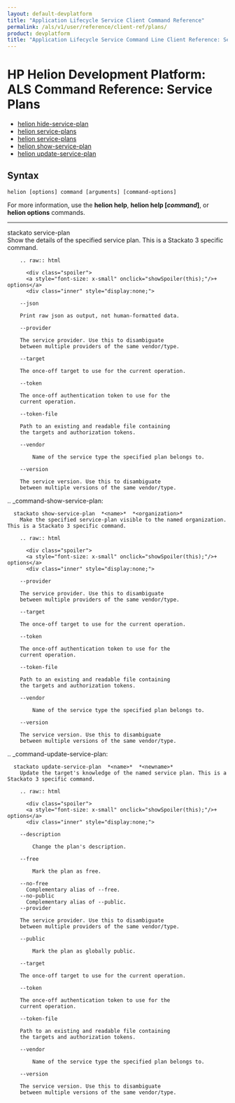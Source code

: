 ```yaml
---
layout: default-devplatform
title: "Application Lifecycle Service Client Command Reference"
permalink: /als/v1/user/reference/client-ref/plans/
product: devplatform
title: "Application Lifecycle Service Command Line Client Reference: Service Plans"
---
```

<!--UNDER REVISION-->

# HP Helion Development Platform: ALS Command Reference: Service Plans

- [helion hide-service-plan](#command-hide-service-plan)
- [helion service-plans](#command-service-plans)
- [helion service-plans](#command-service-plans)
- [helion show-service-plan](#command-show-service-plan)
- [helion update-service-plan](#command-update-service-plan)
	
## Syntax

	helion [options] command [arguments] [command-options]
For more information, use the **helion help**, **helion help [*command*]**, or **helion options** commands.

<hr>

stackato service-plan  *<name>*       
        Show the details of the specified service plan. This is a Stackato 3 specific command.

        .. raw:: html

          <div class="spoiler">
          <a style="font-size: x-small" onclick="showSpoiler(this);"/>+ options</a>
          <div class="inner" style="display:none;">

        --json
          
	    Print raw json as output, not human-formatted data.
	
        --provider
          
		The service provider. Use this to disambiguate
		between multiple providers of the same vendor/type.
	    
        --target
          
	    The once-off target to use for the current operation.
	
        --token
          
	    The once-off authentication token to use for the
	    current operation.
	
        --token-file
          
	    Path to an existing and readable file containing
	    the targets and authorization tokens.
	
        --vendor
          
		    Name of the service type the specified plan belongs to.
		
        --version
          
		The service version. Use this to disambiguate
		between multiple versions of the same vendor/type.
	    


.. _command-show-service-plan:

      stackato show-service-plan  *<name>*  *<organization>*       
        Make the specified service-plan visible to the named organization. This is a Stackato 3 specific command.

        .. raw:: html

          <div class="spoiler">
          <a style="font-size: x-small" onclick="showSpoiler(this);"/>+ options</a>
          <div class="inner" style="display:none;">

        --provider
          
		The service provider. Use this to disambiguate
		between multiple providers of the same vendor/type.
	    
        --target
          
	    The once-off target to use for the current operation.
	
        --token
          
	    The once-off authentication token to use for the
	    current operation.
	
        --token-file
          
	    Path to an existing and readable file containing
	    the targets and authorization tokens.
	
        --vendor
          
		    Name of the service type the specified plan belongs to.
		
        --version
          
		The service version. Use this to disambiguate
		between multiple versions of the same vendor/type.
	    


.. _command-update-service-plan:

      stackato update-service-plan  *<name>*  *<newname>*       
        Update the target's knowledge of the named service plan. This is a Stackato 3 specific command.

        .. raw:: html

          <div class="spoiler">
          <a style="font-size: x-small" onclick="showSpoiler(this);"/>+ options</a>
          <div class="inner" style="display:none;">

        --description
          
		    Change the plan's description.
		
        --free
          
		    Mark the plan as free.
		
        --no-free
          Complementary alias of --free.
        --no-public
          Complementary alias of --public.
        --provider
          
		The service provider. Use this to disambiguate
		between multiple providers of the same vendor/type.
	    
        --public
          
		    Mark the plan as globally public.
		
        --target
          
	    The once-off target to use for the current operation.
	
        --token
          
	    The once-off authentication token to use for the
	    current operation.
	
        --token-file
          
	    Path to an existing and readable file containing
	    the targets and authorization tokens.
	
        --vendor
          
		    Name of the service type the specified plan belongs to.
		
        --version
          
		The service version. Use this to disambiguate
		between multiple versions of the same vendor/type.
	    


